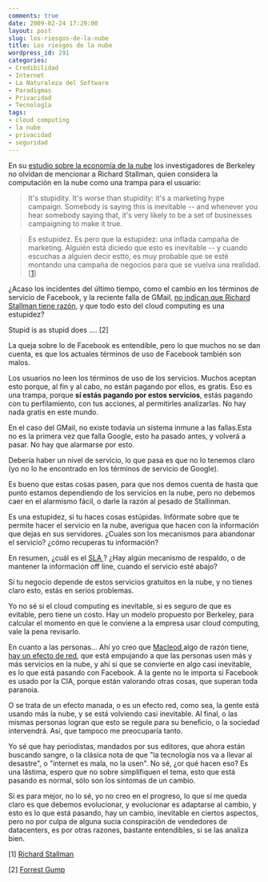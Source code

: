 ```yaml
---
comments: true
date: 2009-02-24 17:29:00
layout: post
slug: los-riesgos-de-la-nube
title: Los riesgos de la nube
wordpress_id: 291
categories:
- Credibilidad
- Internet
- La Naturaleza del Software
- Paradigmas
- Privacidad
- Tecnología
tags:
- cloud computing
- la nube
- privacidad
- seguridad
---
```


En su [estudio sobre la economía de la nube](http://www.lnds.net/2009/02/cloud-computing-de-acuerdo-a-berkeley-ra.html) los investigadores de Berkeley no olvidan de mencionar a Richard Stallman, quien considera la computación en la nube como una trampa para el usuario:

> It's stupidity. It's worse than stupidity: it's a marketing hype campaign. Somebody is saying this is inevitable -- and whenever you hear somebody saying that, it's very likely to be a set of businesses campaigning to make it true.

> Es estupidez. Es pero que la estupidez: una inflada campaña de marketing. Alguién está diciedo que esto es inevitable -- y cuando escuchas a alguien decir estto, es muy probable que se esté montando una campaña de negocios para que se vuelva una realidad. [[1](http://www.guardian.co.uk/technology/2008/sep/29/cloud.computing.richard.stallman)]

¿Acaso los incidentes del último tiempo, como el cambio en los términos de servicio de Facebook, y la reciente falla de GMail,  [no indican que Richard Stallman tiene razón](http://miguelpaz.blogspot.com/2009/02/richard-stallman-tenia-razon.html), y que todo esto del cloud computing es una estupidez?

Stupid is as stupid does .... [2]

La queja sobre lo de Facebook es entendible, pero lo que muchos no se dan cuenta, es que los actuales términos de uso de Facebook también son malos.

Los usuarios no leen los términos de uso de los servicios. Muchos aceptan esto porque, al fin y al cabo, no están pagando por ellos, es gratis. Eso es una trampa, porque **sí estás pagando por estos servicios**, estás pagando con tu perfilamiento, con tus acciones, al permitirles analizarlas. No hay nada gratis en este mundo.

En el caso del GMail, no existe todavía un sistema inmune a las fallas.Esta no es la primera vez que falla Google, esto ha pasado antes, y volverá a pasar. No hay que alarmarse por esto.

  
Debería haber un nivel de servicio, lo que pasa es que no lo tenemos claro (yo no lo he encontrado en los términos de servicio de Google).

Es bueno que estas cosas pasen, para que nos demos cuenta de hasta que punto estamos dependiendo de los servicios en la nube, pero no debemos caer en el alarmismo fácil, o darle la razón al pesado de Stallinman.

Es una estupidez, si tu haces cosas estúpidas. Infórmate sobre que te permite hacer el servicio en la nube, averigua que hacen con la información que dejas en sus servidores. ¿Cuales son los mecanismos para abandonar el servicio? ¿cómo recuperas tu información?   
  


En resumen, ¿cuál es el [SLA ](http://es.wikipedia.org/wiki/Service_Level_Agreement)? ¿Hay algún mecanismo de respaldo, o de mantener la información off line, cuando el servicio esté abajo?

Si tu negocio depende de estos servicios gratuitos en la nube, y no tienes claro esto, estás en serios problemas.

  


Yo no sé si el cloud computing es inevitable, si es seguro de que es evitable, pero tiene un costo. Hay un modelo propuesto por Berkeley, para calcular el momento en que le conviene a la empresa usar cloud computing, vale la pena revisarlo.

  


En cuanto a las personas... Ahí yo creo que [Macleod ](http://www.lnds.net/2008/10/el-debate-sobre-negocio-del-cloud-comput.html)algo de razón tiene, [hay un efecto de red](http://www.lnds.net/2008/01/bob-metcalfe-es-uno-de.html), que está empujando a que las personas usen más y más servicios en la nube, y ahí si que se convierte en algo casi inevitable, es lo que está pasando con Facebook. A la gente no le importa si Facebook es usado por la CIA, porque están valorando otras cosas, que superan toda paranoia.

  


O se trata de un efecto manada, o es un efecto red, como sea, la gente está usando más la nube, y se está volviendo casi inevitable. Al final, o las mismas personas logran que esto se regule para su beneficio, o la sociedad intervendrá. Así, que tampoco me preocuparía tanto.

  


Yo sé que hay periodistas, mandados por sus editores, que ahora están buscando sangre, o la clásica nota de que "la tecnología nos va a llevar al desastre", o "internet es mala, no la usen". No sé, ¿or qué hacen eso? Es una lástima, espero que no sobre simplifiquen el tema, esto que está pasando es normal, sólo son los sintomas de un cambio.

  


Si es para mejor, no lo sé, yo no creo en el progreso, lo que sí me queda claro es que debemos evolucionar, y evolucionar es adaptarse al cambio, y esto es lo que está pasando, hay un cambio, inevitable en ciertos aspectos, pero no  por culpa de alguna sucia conspiración de vendedores de datacenters, es por otras razones, bastante entendibles, si se las analiza bien.

  


[1] [Richard Stallman](http://www.guardian.co.uk/technology/2008/sep/29/cloud.computing.richard.stallman)

[2] [Forrest Gump](http://www.imdb.com/title/tt0109830/quotes)

  




